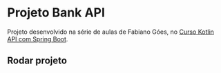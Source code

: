 # Projeto Bank API

Projeto desenvolvido na série de aulas de Fabiano Góes, no [Curso Kotlin API com Spring Boot](http://eprogramar.com.br/course-kotlin-webapi.html).

## Rodar projeto